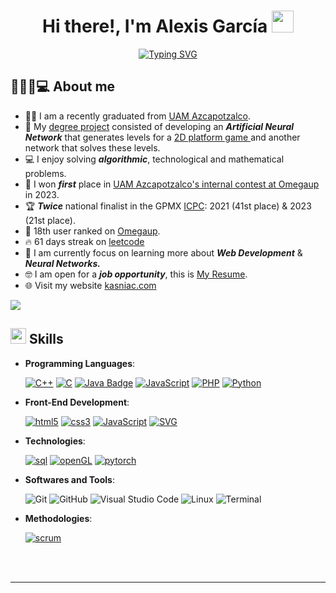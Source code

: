 
<h1 align="center"><b>Hi there!, I'm Alexis García </b><img src="https://media.giphy.com/media/hvRJCLFzcasrR4ia7z/giphy.gif" width="35"></h1>

<p align="center">
<a href="https://git.io/typing-svg"><img src="https://readme-typing-svg.herokuapp.com?font=Fira+Code&duration=2500&pause=800&color=F79B33&center=true&vCenter=true&random=false&width=700&height=100&lines=Computer+Engineer;Competitive+Programmer;18th+place+in+the+Omegaup+ranking;21st+place+GPMX+ICPC+2023;Always+learning+new+things;Currently+focus+on+Web+Development+%26+Neural+Networks" alt="Typing SVG" /></a>

<br>


## 👨🏻‍🦱💻 **About me**
<ul>	
	<li>👨‍🎓 I am a recently graduated from <a href="https://azc.uam.mx/">UAM Azcapotzalco</a>. </li>
	<li>🧠 My <a href="https://github.com/KASNIAC/Red-Neuronal-Artificial-Generadora-Niveles-2D">degree project</a> consisted of developing an <b><i>Artificial Neural Network</i></b> that generates levels for a  <a href="https://kasniac.com/kasniac_lunky/"> 2D platform game </a> and another network that solves these levels. </li>
 	<li>💻 I enjoy solving <b><i>algorithmic</i></b>, technological and mathematical problems.</li>
	<li>🥇 I won <b><i>first</i></i></b> place in <a href="https://omegaup.com/arena/UAMXIX/#ranking">UAM Azcapotzalco's internal contest at Omegaup</a> in 2023.</li>
	<li>🏆 <b><i>Twice</i></i></b> national finalist in the GPMX <a href="https://icpc.global/">ICPC</a>: 2021 (41st place) & 2023 (21st place). </li>
	<li>🏅 18th user ranked on <a href="https://omegaup.com/rank/">Omegaup</a>.</li>
	<li>🔥 61 days streak on <a href="https://leetcode.com/KASNIAC/">leetcode</a> </li>
	<li>📕 I am currently focus on learning more about <b><i>Web Development</i></b> & <b><i>Neural Networks.</i></b> </li>
	<li>🤓 I am open for a <b><i>job opportunity</i></b>, this is <a href="https://drive.google.com/drive/folders/1tiwbdjbLbLVHLQzHZosnc9OPvSpV0zGD?usp=drive_link">My Resume</a>. </li>
	<li>🌐 Visit my website <a href="https://kasniac.com/">kasniac.com</a></li>
</ul>

<img src="https://user-images.githubusercontent.com/73097560/115834477-dbab4500-a447-11eb-908a-139a6edaec5c.gif"><br>

## <img src="https://media2.giphy.com/media/QssGEmpkyEOhBCb7e1/giphy.gif?cid=ecf05e47a0n3gi1bfqntqmob8g9aid1oyj2wr3ds3mg700bl&rid=giphy.gif" width ="25"><b> Skills</b>

<p align="center">

- **Programming Languages**:

  <a href="https://kasniac.com"><img alt="C++" src="https://img.shields.io/badge/C%2B%2B%20-%203%20years%20-%20%23333333?style=for-the-badge&logo=cplusplus&labelColor=%23228"></a>
  <a href="https://kasniac.com"><img alt="C" src="https://img.shields.io/badge/C%20-%203%20years%20-%20%23333333?style=for-the-badge&logo=c&labelColor=%23007FFF"></a>
  <a href="https://kasniac.com"><img alt="Java Badge" src="https://img.shields.io/badge/JAVA%20-%203%20years%20-%20%23333333?style=for-the-badge&labelColor=%23B07219"></a>
  <a href="https://kasniac.com"><img alt="JavaScript" src="https://img.shields.io/badge/JavaScript%20-%201%20year%20-%20%23333333?style=for-the-badge&logo=javascript&logoColor=black&labelColor=%23F7DF1E"></a>
  <a href="https://kasniac.com"><img alt="PHP" src="https://img.shields.io/badge/PHP%20-%201%20year%20-%20%23333333?style=for-the-badge&logo=php&logoColor=white&labelColor=%234F5D95"></a>
  <a href="https://kasniac.com"><img alt="Python" src="https://img.shields.io/badge/PYTHON%20-%206%20months%20-%20%23333333?style=for-the-badge&logo=python&logoColor=white&labelColor=%233572A5"></a>
    
- **Front-End Development**:

  <a href="https://kasniac.com"><img alt="html5" src="https://img.shields.io/badge/html5%20-%203%20years%20-%20%23333333?style=for-the-badge&logo=html5&logoColor=white&labelColor=%20%23E44D26"></a>
  <a href="https://kasniac.com"><img alt="css3" src="https://img.shields.io/badge/css3%20-%202%20years%20-%20%23333333?style=for-the-badge&logo=css3&logoColor=white&labelColor=%233498DB"></a>
  <a href="https://kasniac.com"><img alt="JavaScript" src="https://img.shields.io/badge/JavaScript%20-%201%20year%20-%20%23333333?style=for-the-badge&logo=javascript&logoColor=black&labelColor=%23F7DF1E"></a>
  <a href="https://kasniac.com"><img alt="SVG" src="https://img.shields.io/badge/svg%20-%206%20months%20-%20%23333333?style=for-the-badge&logo=SVG&logoColor=black&labelColor=%23FFB13B"></a>

- **Technologies**:

  <a href="https://kasniac.com"><img alt="sql" src="https://img.shields.io/badge/SQL%20-%201%20year%20-%20orange?style=for-the-badge&labelColor=%232E63A2"></a>
  <a href="https://kasniac.com"><img alt="openGL" src="https://img.shields.io/badge/openGL%20-%206%20months%20-%20%23333333?style=for-the-badge&logo=opengl&logoColor=black&labelColor=%2370B3CC&color=%23333333"></a>
  <a href="https://kasniac.com"><img alt="pytorch" src="https://img.shields.io/badge/pytorch%20-%203%20months%20-%20%23333333?style=for-the-badge&logo=pytorch&labelColor=%2370B3CC&color=%23333333"></a>
  
- **Softwares and Tools**:

    ![Git](https://img.shields.io/badge/git-%23F05033.svg?style=for-the-badge&logo=git&logoColor=white)
    ![GitHub](https://img.shields.io/badge/github-%23121011.svg?style=for-the-badge&logo=github&logoColor=white)
    ![Visual Studio Code](https://img.shields.io/badge/Visual%20Studio%20Code-0078d7.svg?style=for-the-badge&logo=visual-studio-code&logoColor=white)
    ![Linux](https://img.shields.io/badge/Linux-FCC624?style=for-the-badge&logo=linux&logoColor=black)
    ![Terminal](https://img.shields.io/badge/Terminal-%23054020?style=for-the-badge&logo=gnu-bash&logoColor=white)

- **Methodologies**:

  <a href="https://kasniac.com"><img alt="scrum" src="https://img.shields.io/badge/scrum%20-%20rgb(30%2C%2060%2C%2090)?style=for-the-badge&logo=scrumalliance&logoColor=white"></a>

</p>

<br>
<br>

-----

<br>

<!--
## <img src="https://media.giphy.com/media/iY8CRBdQXODJSCERIr/giphy.gif" width="35"><b> Github Stats </b>
<br>

<div align="center">

<a href="https://github.com/0xabdulkhalid/">
  <img src="https://github-readme-stats.vercel.app/api?username=0xabdulkhalid&include_all_commits=true&count_private=true&show_icons=true&line_height=20&title_color=7A7ADB&icon_color=2234AE&text_color=D3D3D3&bg_color=0,000000,130F40" width="450"/>
  <img src="https://github-readme-stats.vercel.app/api/top-langs?username=0xabdulkhalid&show_icons=true&locale=en&layout=compact&line_height=20&title_color=7A7ADB&icon_color=2234AE&text_color=D3D3D3&bg_color=0,000000,130F40" width="375"  alt="0xabdulkhalid"/>

</a>
</div>

<br>
<br>
<br>

-----

<br>
<br>

## <b> Let's Connect..!</b><img src="https://github.com/0xAbdulKhalid/0xAbdulKhalid/raw/main/assets/mdImages/handshake.gif" width ="80">
<br>
<div align='left'>

<ul>

<li>
<a href="https://linkedin.com/in/0xabdulkhalid" target="_blank">
<img src="https://img.shields.io/badge/linkedin:  0xabdulkhalid-%2300acee.svg?color=405DE6&style=for-the-badge&logo=linkedin&logoColor=white" alt=linkedin style="margin-bottom: 5px;"/>
</a>
</li>

<br>

<li>
<a href="https://twitter.com/0xabdulkhalid" target="_blank">
<img src="https://img.shields.io/badge/twitter:  0xabdulkhalid-%2300acee.svg?color=1DA1F2&style=for-the-badge&logo=twitter&logoColor=white" alt=twitter style="margin-bottom: 5px;"/>
</a>
</li>

<br>

<li>
<a href="mailto:0xabdulkhalid@gmail.com" target="_blank">
<img src="https://img.shields.io/badge/gmail:  0xabdulkhalid-%23EA4335.svg?style=for-the-badge&logo=gmail&logoColor=white" t=mail style="margin-bottom: 5px;" />
</a>
</li>
	
</ul>
</div>

<br>
<img src="https://user-images.githubusercontent.com/73097560/115834477-dbab4500-a447-11eb-908a-139a6edaec5c.gif">
<br>
<br>
<br>

<div align='center'>

## <b>السَّلاَمُ عَلَيْكُمْ وَرَحْمَةُ اللهِ وَبَرَكَاتُهُ...✨</b>

</div>
<br>
<br>
<br>
<br>

---

<br>

Credit: [Abdul Khalid](https://github.com/0xabdulkhalid)

Last Edited on: 09/11/2022
-->

